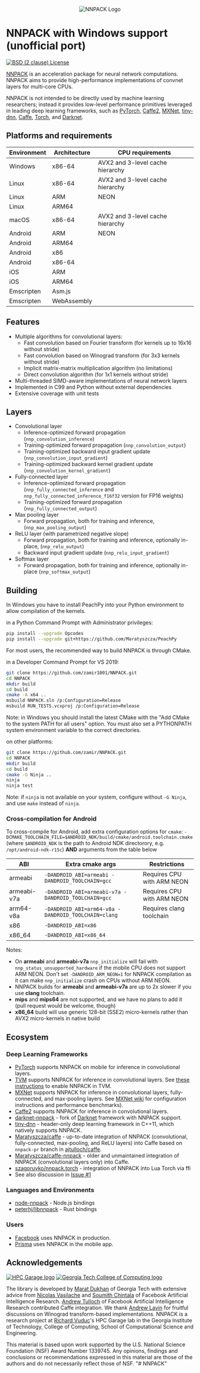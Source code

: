 <p align="center"><img src="https://maratyszcza.github.io/NNPACK/NNPACK.png" alt="NNPACK Logo" title="NNPACK"/></p>

# NNPACK with Windows support (unofficial port)
[![BSD (2 clause) License](https://img.shields.io/badge/License-BSD%202--Clause%20%22Simplified%22%20License-blue.svg)](https://github.com/Maratyszcza/NNPACK/blob/master/LICENSE)

[NNPACK](https://github.com/Maratyszcza/NNPACK) is an acceleration package for neural network computations. NNPACK aims to provide high-performance implementations of convnet layers for multi-core CPUs.

NNPACK is not intended to be directly used by machine learning researchers; instead it provides low-level performance primitives leveraged in leading deep learning frameworks, such as [PyTorch](http://pytorch.org/), [Caffe2](https://caffe2.ai/), [MXNet](http://mxnet.io), 
[tiny-dnn](https://tiny-dnn.readthedocs.io/), [Caffe](http://caffe.berkeleyvision.org/), [Torch](http://torch.ch/), and [Darknet](https://pjreddie.com/darknet/).

## Platforms and requirements

| Environment  | Architecture  | CPU requirements                 |
| ------------ | ------------- | -------------------------------- |
| Windows      | x86-64        | AVX2 and 3-level cache hierarchy |
| Linux        | x86-64        | AVX2 and 3-level cache hierarchy |
| Linux        | ARM           | NEON                             |
| Linux        | ARM64         |                                  |
| macOS        | x86-64        | AVX2 and 3-level cache hierarchy |
| Android      | ARM           | NEON                             |
| Android      | ARM64         |                                  |
| Android      | x86           |                                  |
| Android      | x86-64        |                                  |
| iOS          | ARM           |                                  |
| iOS          | ARM64         |                                  |
| Emscripten   | Asm.js        |                                  |
| Emscripten   | WebAssembly   |                                  |

## Features

- Multiple algorithms for convolutional layers:
  - Fast convolution based on Fourier transform (for kernels up to 16x16 without stride)
  - Fast convolution based on Winograd transform (for 3x3 kernels without stride)
  - Implicit matrix-matrix multiplication algorithm (no limitations)
  - Direct convolution algorithm (for 1x1 kernels without stride)
- Multi-threaded SIMD-aware implementations of neural network layers
- Implemented in C99 and Python without external dependencies
- Extensive coverage with unit tests

## Layers

- Convolutional layer
  - Inference-optimized forward propagation (`nnp_convolution_inference`)
  - Training-optimized forward propagation (`nnp_convolution_output`)
  - Training-optimized backward input gradient update (`nnp_convolution_input_gradient`)
  - Training-optimized backward kernel gradient update (`nnp_convolution_kernel_gradient`)
- Fully-connected layer
  - Inference-optimized forward propagation (`nnp_fully_connected_inference` and `nnp_fully_connected_inference_f16f32` version for FP16 weights)
  - Training-optimized forward propagation (`nnp_fully_connected_output`)
- Max pooling layer
  - Forward propagation, both for training and inference, (`nnp_max_pooling_output`)
- ReLU layer (with parametrized negative slope)
  - Forward propagation, both for training and inference, optionally in-place, (`nnp_relu_output`)
  - Backward input gradient update (`nnp_relu_input_gradient`)
- Softmax layer
  - Forward propagation, both for training and inference, optionally in-place (`nnp_softmax_output`)

## Building

In Windows you have to install PeachPy into your Python environment to allow compilation of the kernels.

in a Python Command Prompt with Administrator privileges:
```bash
pip install --upgrade Opcodes
pip install --upgrade git+https://github.com/Maratyszcza/PeachPy
```

For most users, the recommended way to build NNPACK is through CMake.

in a Developer Command Prompt for VS 2019:
```bash
git clone https://github.com/zamir1001/NNPACK.git
cd NNPACK
mkdir build
cd build
cmake -A x64 ..
msbuild NNPACK.sln /p:Configuration=Release
msbuild RUN_TESTS.vcxproj /p:Configuration=Release
```
Note: in Windows you should install the latest CMake with the "Add CMake to the system PATH for all users" option. You must also set a PYTHONPATH system environment variable to the correct directories.


on other platforms:
```bash
git clone https://github.com/zamir/NNPACK.git
cd NNPACK
mkdir build
cd build
cmake -G Ninja ..
ninja
ninja test
```

Note: if `ninja` is not available on your system, configure without `-G Ninja`, and use `make` instead of `ninja`.

### Cross-compilation for Android

To cross-compile for Android, add extra configuration options for `cmake`: `-DCMAKE_TOOLCHAIN_FILE=$ANDROID_NDK/build/cmake/android.toolchain.cmake` (where `$ANDROID_NDK` is the path to Android NDK directorory, e.g. `/opt/android-ndk-r15c`) **AND** arguments from the table below

| ABI         | Extra cmake args                                    | Restrictions               |
| ----------- | --------------------------------------------------- | -------------------------- |
| armeabi     | `-DANDROID_ABI=armeabi -DANDROID_TOOLCHAIN=gcc`     | Requires CPU with ARM NEON |
| armeabi-v7a | `-DANDROID_ABI=armeabi-v7a -DANDROID_TOOLCHAIN=gcc` | Requires CPU with ARM NEON |
| arm64-v8a   | `-DANDROID_ABI=arm64-v8a -DANDROID_TOOLCHAIN=clang` | Requires clang toolchain   |
| x86         | `-DANDROID_ABI=x86`                                 |                            |
| x86_64      | `-DANDROID_ABI=x86_64`                              |                            |

Notes:
- On **armeabi** and **armeabi-v7a** `nnp_initialize` will fail with `nnp_status_unsupported_hardware` if the mobile CPU does not support ARM NEON. Don't set `-DANDROID_ARM_NEON=1` for NNPACK compilation as it can make `nnp_initialize` crash on CPUs without ARM NEON.
- NNPACK builds for **armeabi** and **armeabi-v7a** are up to 2x slower if you use **clang** toolchain.
- **mips** and **mips64** are not supported, and we have no plans to add it (pull request would be welcome, though)
- **x86_64** build will use generic 128-bit (SSE2) micro-kernels rather than AVX2 micro-kernels in native build

## Ecosystem

### Deep Learning Frameworks
- [PyTorch](http://pytorch.org/) supports NNPACK on mobile for inference in convolutional layers.
- [TVM](https://tvm.apache.org/) supports NNPACK for inference in convolutional layers. See [these instructions](https://github.com/apache/incubator-tvm/blob/master/docs/install/nnpack.md) to enable NNPACK in TVM.
- [MXNet](http://mxnet.io) supports NNPACK for inference in convolutional layers, fully-connected, and max-pooling layers. See [MXNet wiki](https://mxnet.incubator.apache.org/how_to/nnpack.html) for configuration instructions and performance benchmarks).
- [Caffe2](http://caffe2.ai) supports NNPACK for inference in convolutional layers.
- [darknet-nnpack](https://github.com/thomaspark-pkj/darknet-nnpack) - fork of [Darknet](https://pjreddie.com/darknet/) framework with NNPACK support.
- [tiny-dnn](https://github.com/tiny-dnn/tiny-dnn) - header-only deep learning framework in C++11, which natively supports NNPACK.
- [Maratyszcza/caffe](https://github.com/Maratyszcza/caffe) - up-to-date integration of NNPACK (convolutional, fully-connected, max-pooling, and ReLU layers) into Caffe based on `nnpack-pr` branch in [ajtulloch/caffe](https://github.com/ajtulloch/caffe/tree/nnpack-pr).
- [Maratyszcza/caffe-nnpack](https://github.com/Maratyszcza/caffe-nnpack) - older and unmaintained integration of NNPACK (convolutional layers only) into Caffe.
- [szagoruyko/nnpack.torch](https://github.com/szagoruyko/nnpack.torch) - integration of NNPACK into Lua Torch via ffi
- See also discussion in [Issue #1](https://github.com/Maratyszcza/NNPACK/issues/1)

### Languages and Environments
- [node-nnpack](https://www.npmjs.com/package/node-nnpack) - Node.js bindings
- [peterhj/libnnpack](https://github.com/peterhj/libnnpack) - Rust bindings

### Users

- [Facebook](https://www.facebook.com) uses NNPACK in production.
- [Prisma](https://prisma-ai.com) uses NNPACK in the mobile app.

## Acknowledgements

[![HPC Garage logo](https://github.com/Maratyszcza/PeachPy/blob/master/logo/hpcgarage.png)](http://hpcgarage.org)
[![Georgia Tech College of Computing logo](https://github.com/Maratyszcza/PeachPy/blob/master/logo/college-of-computing.gif)](http://www.cse.gatech.edu/)

The library is developed by [Marat Dukhan](http://www.maratdukhan.com) of Georgia Tech with extensive advice from [Nicolas Vasilache](https://research.facebook.com/nicolas-vasilache) and [Soumith Chintala](http://soumith.ch/) of Facebook Artificial Intelligence Research. [Andrew Tulloch](http://tullo.ch/) of Facebook Artificial Intelligence Research contributed Caffe integration. We thank [Andrew Lavin](https://github.com/andravin) for fruitful discussions on Winograd transform-based implementations. NNPACK is a research project at [Richard Vuduc](http://vuduc.org)'s HPC Garage lab in the Georgia Institute of Technology, College of Computing, School of Computational Science and Engineering.

This material is based upon work supported by the U.S. National Science Foundation (NSF) Award Number 1339745. Any opinions, findings and conclusions or recommendations expressed in this material are those of the authors and do not necessarily reflect those of NSF.
"# NNPACK" 
